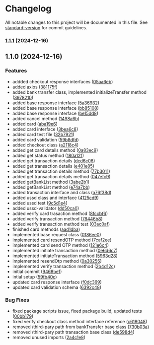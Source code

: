 # Changelog

All notable changes to this project will be documented in this file. See [standard-version](https://github.com/conventional-changelog/standard-version) for commit guidelines.

### [1.1.1](https://github.com/Adedoyin-Emmanuel/ercaspay-js-sdk/compare/v1.1.0...v1.1.1) (2024-12-16)

## 1.1.0 (2024-12-16)


### Features

* addded checkout response interfaces ([05aa6eb](https://github.com/Adedoyin-Emmanuel/ercaspay-js-sdk/commit/05aa6ebd4d88ba1033e57e259ed099185db74e2a))
* added axios ([381175f](https://github.com/Adedoyin-Emmanuel/ercaspay-js-sdk/commit/381175fdd99fde3a91525919e55701fd3548fe95))
* added bank transfer class, implemented initializeTransfer method ([3978210](https://github.com/Adedoyin-Emmanuel/ercaspay-js-sdk/commit/39782105fa6e22e5f1ebd7db1b23d79f80113d0a))
* added base response interface ([5a36932](https://github.com/Adedoyin-Emmanuel/ercaspay-js-sdk/commit/5a369328718bb0caf77c789b8ca017b2e3dda197))
* added base response interface ([bb85108](https://github.com/Adedoyin-Emmanuel/ercaspay-js-sdk/commit/bb85108d2aee9f75347e650bbbc061ca26ed03cc))
* added base response interface ([be15dd8](https://github.com/Adedoyin-Emmanuel/ercaspay-js-sdk/commit/be15dd8e63e0ecdb7da526c3ea5c2e923e87f9d4))
* added cancel method ([1498a6b](https://github.com/Adedoyin-Emmanuel/ercaspay-js-sdk/commit/1498a6be41f7944bf9195909e13a4c6bdcfb49ea))
* added card ([aba19e6](https://github.com/Adedoyin-Emmanuel/ercaspay-js-sdk/commit/aba19e67c1e614aa0ba33d10152ea90e7fd04cd1))
* added card interface ([3bea6c8](https://github.com/Adedoyin-Emmanuel/ercaspay-js-sdk/commit/3bea6c8b94a92acfcb6c0febc23f6ae48c29a722))
* added card test file ([32b7921](https://github.com/Adedoyin-Emmanuel/ercaspay-js-sdk/commit/32b7921856a4ba223304600a8cf6c1344f3fac7e))
* added card validation ([59b8dfd](https://github.com/Adedoyin-Emmanuel/ercaspay-js-sdk/commit/59b8dfd13583c5c96f295271cdab7148d315cfd9))
* added checkout class ([a2118c4](https://github.com/Adedoyin-Emmanuel/ercaspay-js-sdk/commit/a2118c42bc3ca5429a6c540516f4a18e224a95ef))
* added get card details method ([0a83ec9](https://github.com/Adedoyin-Emmanuel/ercaspay-js-sdk/commit/0a83ec9c26d022de5bb04f2b7a2a15be53d70bcc))
* added get status method ([180a121](https://github.com/Adedoyin-Emmanuel/ercaspay-js-sdk/commit/180a1214ece46e68c9e0b1efd50faa14ccb8eea5))
* added get transaction details ([dcd6c06](https://github.com/Adedoyin-Emmanuel/ercaspay-js-sdk/commit/dcd6c06fcc3db7674430df572161f9fbcd8ec21c))
* added get transaction details ([e401e85](https://github.com/Adedoyin-Emmanuel/ercaspay-js-sdk/commit/e401e858c740002c1bbdc7df3ff31b92d1146d97))
* added get transaction details method ([77b3011](https://github.com/Adedoyin-Emmanuel/ercaspay-js-sdk/commit/77b301192f41cd3c9316419142a4a84f33d75821))
* added get transaction details method ([047efc9](https://github.com/Adedoyin-Emmanuel/ercaspay-js-sdk/commit/047efc9cd927b1490ec324f1e7b8034d2eef42d0))
* added getBankList method ([3abe2b1](https://github.com/Adedoyin-Emmanuel/ercaspay-js-sdk/commit/3abe2b129a957196e6b1bd1f42dbbd9102b16135))
* added getBankList method ([e74a7bb](https://github.com/Adedoyin-Emmanuel/ercaspay-js-sdk/commit/e74a7bbe6852cee557c8847630f84b4c6f4a25a8))
* added transaction interface and class ([a76f38d](https://github.com/Adedoyin-Emmanuel/ercaspay-js-sdk/commit/a76f38d6bf929970af5339322df3cb7546707950))
* added ussd class and interface ([4125cd9](https://github.com/Adedoyin-Emmanuel/ercaspay-js-sdk/commit/4125cd9e7a166f9c96205d5f756d048c7378f05e))
* added ussd test ([9c5d1e4](https://github.com/Adedoyin-Emmanuel/ercaspay-js-sdk/commit/9c5d1e44e5c1bf5e4ce911140c01f6d11cb3c10b))
* added ussd-validator ([dd50ca0](https://github.com/Adedoyin-Emmanuel/ercaspay-js-sdk/commit/dd50ca0bbf21f776ce3c74f5a1146168b88d6cd8))
* added verify card trasaction method ([8fccbf6](https://github.com/Adedoyin-Emmanuel/ercaspay-js-sdk/commit/8fccbf690e3400a91404875eec86b2c5cdfb87be))
* added verify transaction method ([78446b8](https://github.com/Adedoyin-Emmanuel/ercaspay-js-sdk/commit/78446b8244b883f2174cd2e1bb4d347a52ad5cb7))
* added verify transaction method test ([03ac0af](https://github.com/Adedoyin-Emmanuel/ercaspay-js-sdk/commit/03ac0af344a70ef6b29a9163682ec20bc562abe3))
* finished card methods ([aad1dba](https://github.com/Adedoyin-Emmanuel/ercaspay-js-sdk/commit/aad1dba7e3dd90b1592fadfe0d062a4fa68f0118))
* implemented base request class ([0186ee0](https://github.com/Adedoyin-Emmanuel/ercaspay-js-sdk/commit/0186ee08d2e40ace9a74e5e62bf4dfc37641904b))
* implemented card resendOTP method ([7caf2ee](https://github.com/Adedoyin-Emmanuel/ercaspay-js-sdk/commit/7caf2ee43529713d1ad0af9447616f1cb476717e))
* implemented card send OTP method ([121e6c4](https://github.com/Adedoyin-Emmanuel/ercaspay-js-sdk/commit/121e6c4fdfc20efef8f9cd4d29ac56348ca4a837))
* implemented initiate transaction method ([0e6d6c7](https://github.com/Adedoyin-Emmanuel/ercaspay-js-sdk/commit/0e6d6c7c033a2a5b97df91ce66e3ea9e27b58375))
* implemented initiateTransaction method ([5963d28](https://github.com/Adedoyin-Emmanuel/ercaspay-js-sdk/commit/5963d284d54a44767b74162916a5da728905dd74))
* implemented resendOtp method ([0a30255](https://github.com/Adedoyin-Emmanuel/ercaspay-js-sdk/commit/0a302551ed9196f65b4612a5750f95ba2b70d96f))
* implemented verify transaction method ([2b4d12c](https://github.com/Adedoyin-Emmanuel/ercaspay-js-sdk/commit/2b4d12cebf1d24c665231f8e6e0accf78da828c5))
* initial commit ([9468be1](https://github.com/Adedoyin-Emmanuel/ercaspay-js-sdk/commit/9468be1048a99e24bd28b9f4987708b4f9c7bc36))
* intial setup ([59fb40c](https://github.com/Adedoyin-Emmanuel/ercaspay-js-sdk/commit/59fb40cebf95a1108ea201f159ea26f4b123b6c3))
* updated card response interface ([f0dc369](https://github.com/Adedoyin-Emmanuel/ercaspay-js-sdk/commit/f0dc369e20fc3a091b85241e8812f3d3ddd717b2))
* updated card validation schema ([6392c48](https://github.com/Adedoyin-Emmanuel/ercaspay-js-sdk/commit/6392c4846f5802fba065da98c0ae5fb2f8d37b31))


### Bug Fixes

* fixed package scripts issue, fixed package build, updated tests ([00bb179](https://github.com/Adedoyin-Emmanuel/ercaspay-js-sdk/commit/00bb179f1a40d7967445c98b6473d75d6bced855))
* fixed verify checkout class method interface reference ([c618048](https://github.com/Adedoyin-Emmanuel/ercaspay-js-sdk/commit/c61804861784e2978a7a536c1e3bfa64f8041653))
* removed /third-pary path from bankTransfer base class ([730b03a](https://github.com/Adedoyin-Emmanuel/ercaspay-js-sdk/commit/730b03a792f46a3f78feef5cc01d3b9178ac48dc))
* removed /third-pary path transaction base class ([de598d4](https://github.com/Adedoyin-Emmanuel/ercaspay-js-sdk/commit/de598d4481c23bcd4edb2af3a6d67bc7b0a66125))
* removed unused imports ([2a4c1e8](https://github.com/Adedoyin-Emmanuel/ercaspay-js-sdk/commit/2a4c1e8fc0579f84261dd761f045870344e5b018))
